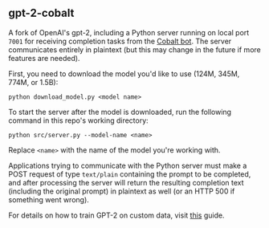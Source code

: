 ## gpt-2-cobalt

A fork of OpenAI's gpt-2, including a Python server running on local port `7001` for receiving completion tasks from the [Cobalt bot](https://github.com/the-sink/Cobalt). The server communicates entirely in plaintext (but this may change in the future if more features are needed).

First, you need to download the model you'd like to use (124M, 345M, 774M, or 1.5B):

```
python download_model.py <model name>
```

To start the server after the model is downloaded, run the following command in this repo's working directory:

```
python src/server.py --model-name <name>
```

Replace `<name>` with the name of the model you're working with.

Applications trying to communicate with the Python server must make a POST request of type ``text/plain`` containing the prompt to be completed, and after processing the server will return the resulting completion text (including the original prompt) in plaintext as well (or an HTTP 500 if something went wrong).

For details on how to train GPT-2 on custom data, visit [this](https://medium.com/ai-innovation/beginners-guide-to-retrain-gpt-2-117m-to-generate-custom-text-content-8bb5363d8b7f) guide.
